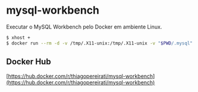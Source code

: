 # mysql-workbench

Executar o MySQL Workbench pelo Docker em ambiente Linux.

```bash
$ xhost +
$ docker run --rm -d -v /tmp/.X11-unix:/tmp/.X11-unix -v "$PWD/.mysql":/root/.mysql -e DISPLAY thiagopereirati/mysql-workbench
```

## Docker Hub

[https://hub.docker.com/r/thiagopereirati/mysql-workbench](https://hub.docker.com/r/thiagopereirati/mysql-workbench)
